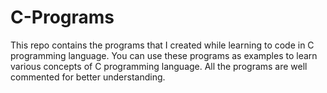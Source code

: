 # C-Programs
This repo contains the programs that I created while learning to code in C programming language. You can use these programs as examples to learn various concepts of C programming language. All the programs are well commented for better understanding.
